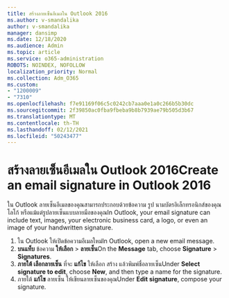 ```yaml
---
title: สร้างลายเซ็นอีเมลใน Outlook 2016
ms.author: v-smandalika
author: v-smandalika
manager: dansimp
ms.date: 12/18/2020
ms.audience: Admin
ms.topic: article
ms.service: o365-administration
ROBOTS: NOINDEX, NOFOLLOW
localization_priority: Normal
ms.collection: Adm_O365
ms.custom:
- "1200009"
- "7310"
ms.openlocfilehash: f7e91169f06c5c0242cb7aaa0e1a0c266b5b30dc
ms.sourcegitcommit: 2f39850ac0fba9fbeba9b8b7939ae79b505d3b67
ms.translationtype: MT
ms.contentlocale: th-TH
ms.lasthandoff: 02/12/2021
ms.locfileid: "50243477"
---
```

# <a name="create-an-email-signature-in-outlook-2016"></a><span data-ttu-id="b757e-102">สร้างลายเซ็นอีเมลใน Outlook 2016</span><span class="sxs-lookup"><span data-stu-id="b757e-102">Create an email signature in Outlook 2016</span></span>

<span data-ttu-id="b757e-103">ใน Outlook ลายเซ็นอีเมลของคุณสามารถประกอบด้วยข้อความ รูป นามบัตรอิเล็กทรอนิกส์ของคุณ โลโก้ หรือแม้แต่รูปลายเซ็นแบบลายมือของคุณ</span><span class="sxs-lookup"><span data-stu-id="b757e-103">In Outlook, your email signature can include text, images, your electronic business card, a logo, or even an image of your handwritten signature.</span></span>

1. <span data-ttu-id="b757e-104">ใน Outlook ให้เปิดข้อความอีเมลใหม่</span><span class="sxs-lookup"><span data-stu-id="b757e-104">In Outlook, open a new email message.</span></span>
2. <span data-ttu-id="b757e-105">**บนแท็บ** ข้อความ **ให้เลือก**  >  **ลายเซ็น**</span><span class="sxs-lookup"><span data-stu-id="b757e-105">On the **Message** tab, choose **Signature** > **Signatures**.</span></span>
3. <span data-ttu-id="b757e-106">**ภายใต้ เลือกลายเซ็น** ที่จะ **แก้ไข** ให้เลือก สร้าง แล้วพิมพ์ชื่อลายเซ็น</span><span class="sxs-lookup"><span data-stu-id="b757e-106">Under **Select signature to edit**, choose **New**, and then type a name for the signature.</span></span>
4. <span data-ttu-id="b757e-107">ภายใต้ **แก้ไข** ลายเซ็น ให้เขียนลายเซ็นของคุณ</span><span class="sxs-lookup"><span data-stu-id="b757e-107">Under **Edit signature**, compose your signature.</span></span>
